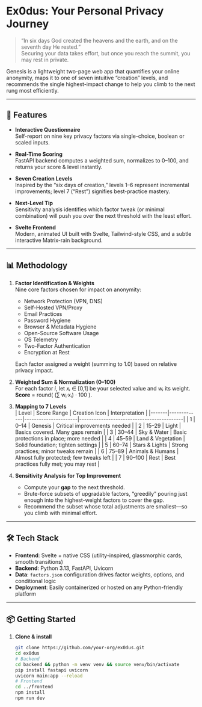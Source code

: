 # Ex0dus: Your Personal Privacy Journey

> “In six days God created the heavens and the earth, and on the seventh day He rested.”  
> Securing your data takes effort, but once you reach the summit, you may rest in private.

Genesis is a lightweight two-page web app that quantifies your online anonymity, maps it to one of seven intuitive “creation” levels, and recommends the single highest-impact change to help you climb to the next rung most efficiently.

---

## 🚀 Features

- **Interactive Questionnaire**  
  Self-report on nine key privacy factors via single-choice, boolean or scaled inputs.

- **Real-Time Scoring**  
  FastAPI backend computes a weighted sum, normalizes to 0–100, and returns your score & level instantly.

- **Seven Creation Levels**  
  Inspired by the “six days of creation,” levels 1–6 represent incremental improvements; level 7 (“Rest”) signifies best-practice mastery.

- **Next-Level Tip**  
  Sensitivity analysis identifies which factor tweak (or minimal combination) will push you over the next threshold with the least effort.

- **Svelte Frontend**  
  Modern, animated UI built with Svelte, Tailwind-style CSS, and a subtle interactive Matrix-rain background.

---

## 📊 Methodology

1. **Factor Identification & Weights**  
   Nine core factors chosen for impact on anonymity:
   - Network Protection (VPN, DNS)
   - Self-Hosted VPN/Proxy
   - Email Practices
   - Password Hygiene
   - Browser & Metadata Hygiene
   - Open-Source Software Usage
   - OS Telemetry
   - Two-Factor Authentication
   - Encryption at Rest  

   Each factor assigned a weight (summing to 1.0) based on relative privacy impact.

2. **Weighted Sum & Normalization (0–100)**  
   For each factor _i_, let _xᵢ_ ∈ [0,1] be your selected value and _wᵢ_ its weight.  
   **Score** = round( (∑ wᵢ·xᵢ) · 100 ).

3. **Mapping to 7 Levels**  
   | Level | Score Range | Creation Icon        | Interpretation                            |
   |-------|-------------|----------------------|-------------------------------------------|
   | 1     | 0–14        | Genesis              | Critical improvements needed              |
   | 2     | 15–29       | Light                | Basics covered. Many gaps remain          |
   | 3     | 30–44       | Sky & Water          | Basic protections in place; more needed   |
   | 4     | 45–59       | Land & Vegetation    | Solid foundation; tighten settings        |
   | 5     | 60–74       | Stars & Lights       | Strong practices; minor tweaks remain     |
   | 6     | 75–89       | Animals & Humans     | Almost fully protected; few tweaks left   |
   | 7     | 90–100      | Rest                 | Best practices fully met; you may rest    |

4. **Sensitivity Analysis for Top Improvement**  
   - Compute your **gap** to the next threshold.  
   - Brute-force subsets of upgradable factors, “greedily” pouring just enough into the highest-weight factors to cover the gap.  
   - Recommend the subset whose total adjustments are smallest—so you climb with minimal effort.

---

## 🛠️ Tech Stack

- **Frontend**: Svelte + native CSS (utility-inspired, glassmorphic cards, smooth transitions)  
- **Backend**: Python 3.13, FastAPI, Uvicorn  
- **Data**: `factors.json` configuration drives factor weights, options, and conditional logic  
- **Deployment**: Easily containerized or hosted on any Python-friendly platform  

---

## 📦 Getting Started

1. **Clone & install**  
   ```bash
   git clone https://github.com/your-org/ex0dus.git
   cd ex0dus
   # Backend
   cd backend && python -m venv venv && source venv/bin/activate
   pip install fastapi uvicorn
   uvicorn main:app --reload
   # Frontend
   cd ../frontend
   npm install
   npm run dev
